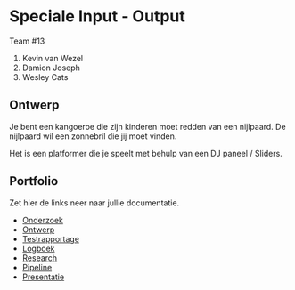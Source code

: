 # Speciale Input - Output
Team #13
1. <Teamlid1> Kevin van Wezel
2. <Teamlid2> Damion Joseph
3. <Teamlid3> Wesley Cats

## Ontwerp
Je bent een kangoeroe die zijn kinderen moet redden van een nijlpaard. De nijlpaard wil een zonnebril die jij moet vinden.

Het is een platformer die je speelt met behulp van een DJ paneel / Sliders.

## Portfolio
Zet hier de links neer naar jullie documentatie.

* [Onderzoek]()
* [Ontwerp](https://docs.google.com/document/d/1WW_HIva2eLBV-PzljQwtHihHMHgq661LVj5nspcI_eM/edit?usp=sharing)
* [Testrapportage](https://docs.google.com/document/d/1fy5ykpHnMOh5VwNOTHFtnHXKCSc-JAGIbyy_iGQ3Os0/edit?usp=sharing)
* [Logboek](https://docs.google.com/spreadsheets/d/1PKKy2XQT2OocUrWJSbnPvL9hrHnnXTRHDECJJmMa3P0/edit?usp=sharing)
* [Research](https://docs.google.com/document/d/1GJKjF89o4VMoo5u-D2PX5_HXyZGDQ4IV-SnFaEFRYwM/edit#heading=h.yh7a925c36b4)
* [Pipeline](https://docs.google.com/document/d/1Omwgq4g7c0sduHD5H6XVynvKhS_88HP4E5TBJne7mIM/edit)
* [Presentatie]()
